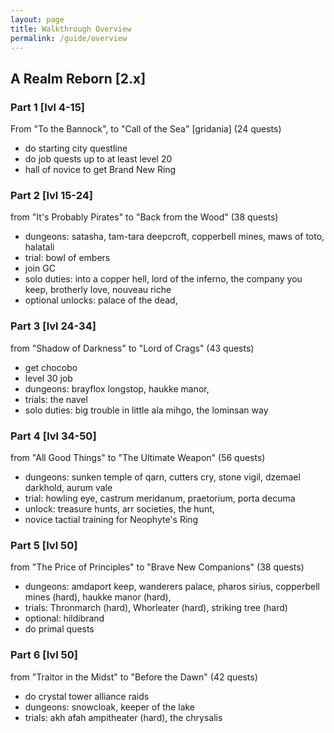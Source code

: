 ```yaml
---
layout: page
title: Walkthrough Overview
permalink: /guide/overview
---
```



## A Realm Reborn [2.x]


### Part 1 [lvl 4-15]
From "To the Bannock", to "Call of the Sea" [gridania] (24 quests)
 - do starting city questline
 - do job quests up to at least level 20
 - hall of novice to get Brand New Ring


### Part 2 [lvl 15-24] 
from "It's Probably Pirates" to "Back from the Wood"  (38 quests)
 - dungeons: satasha, tam-tara deepcroft, copperbell mines, maws of toto, halatali
 - trial: bowl of embers
 - join GC
 - solo duties: into a copper hell, lord of the inferno, the company you keep, brotherly love, nouveau riche
 - optional unlocks: palace of the dead, 

### Part 3 [lvl 24-34]
from "Shadow of Darkness" to "Lord of Crags" (43 quests)
 - get chocobo
 - level 30 job
 - dungeons: brayflox longstop, haukke manor, 
 - trials: the navel
 - solo duties: big trouble in little ala mihgo, the lominsan way

### Part 4 [lvl 34-50]
from "All Good Things" to "The Ultimate Weapon" (56 quests)
 - dungeons: sunken temple of qarn, cutters cry, stone vigil, dzemael darkhold, aurum vale
 - trial: howling eye, castrum meridanum, praetorium, porta decuma
 - unlock: treasure hunts, arr societies, the hunt,
 - novice tactial training for Neophyte's Ring

### Part 5 [lvl 50]
from "The Price of Principles" to "Brave New Companions" (38 quests)
 - dungeons: amdaport keep, wanderers palace, pharos sirius, copperbell mines (hard), haukke manor (hard),
 - trials: Thronmarch (hard), Whorleater (hard), striking tree (hard)
 - optional: hildibrand
 - do primal quests

### Part 6 [lvl 50]
from "Traitor in the Midst" to "Before the Dawn" (42 quests)
 - do crystal tower alliance raids
 - dungeons: snowcloak, keeper of the lake
 - trials: akh afah ampitheater (hard), the chrysalis



